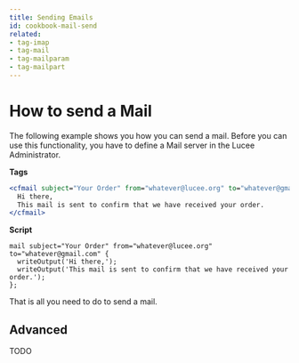 ```yaml
---
title: Sending Emails
id: cookbook-mail-send
related:
- tag-imap
- tag-mail
- tag-mailparam
- tag-mailpart
---
```


# How to send a Mail #

The following example shows you how you can send a mail.
Before you can use this functionality, you have to define a Mail server in the Lucee Administrator.

**Tags**

```coldfusion
<cfmail subject="Your Order" from="whatever@lucee.org" to="whatever@gmail.com">
  Hi there,
  This mail is sent to confirm that we have received your order.
</cfmail>
```

**Script**

```cfs
mail subject="Your Order" from="whatever@lucee.org" to="whatever@gmail.com" {
  writeOutput('Hi there,');
  writeOutput('This mail is sent to confirm that we have received your order.');
};
```

That is all you need to do to send a mail.

## Advanced ##

TODO
